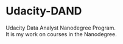 # Udacity-DAND
Udacity Data Analyst Nanodegree Program.  
It is my work on courses in the Nanodegree.  
